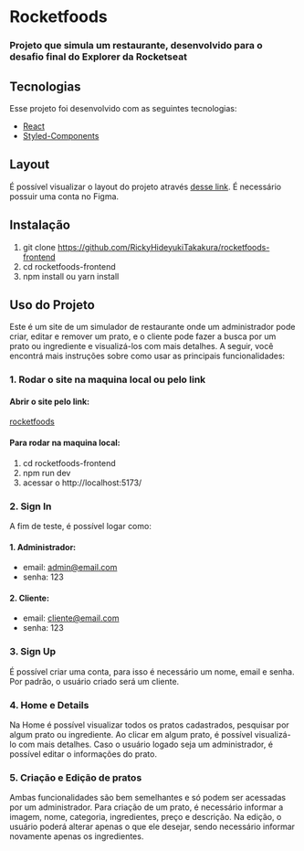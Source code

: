 # Rocketfoods

### Projeto que simula um restaurante, desenvolvido para o desafio final do Explorer da Rocketseat

## Tecnologias

Esse projeto foi desenvolvido com as seguintes tecnologias:

- [React](https://react.dev/)
- [Styled-Components](https://styled-components.com/)

## Layout

É possível visualizar o layout do projeto através [desse link](<https://www.figma.com/file/Tjf7jIrEcC8QdfYn2MQp4Y/food-explorer-v2-(Community)?type=design&node-id=5-983&mode=design&t=VxSIItiilwerglU6-0>). É necessário possuir uma conta no Figma.

## Instalação

1. git clone https://github.com/RickyHideyukiTakakura/rocketfoods-frontend
2. cd rocketfoods-frontend
3. npm install ou yarn install

## Uso do Projeto

Este é um site de um simulador de restaurante onde um administrador pode criar, editar e remover um prato, e o cliente pode fazer a busca por um prato ou ingrediente e visualizá-los com mais detalhes. A seguir, você encontrá mais instruções sobre como usar as principais funcionalidades:

### 1. Rodar o site na maquina local ou pelo link

#### Abrir o site pelo link:

[rocketfoods](https://rocketfoods-frontend.vercel.app/)

#### Para rodar na maquina local:

1. cd rocketfoods-frontend
2. npm run dev
3. acessar o http://localhost:5173/

### 2. Sign In

A fim de teste, é possível logar como:

#### 1. Administrador:

- email: admin@email.com
- senha: 123

#### 2. Cliente:

- email: cliente@email.com
- senha: 123

### 3. Sign Up

É possível criar uma conta, para isso é necessário um nome, email e senha. Por padrão, o usuário criado será um cliente.

### 4. Home e Details

Na Home é possível visualizar todos os pratos cadastrados, pesquisar por algum prato ou ingrediente. Ao clicar em algum prato, é possível visualizá-lo com mais detalhes. Caso o usuário logado seja um administrador, é possível editar o informações do prato.

### 5. Criação e Edição de pratos

Ambas funcionalidades são bem semelhantes e só podem ser acessadas por um administrador. Para criação de um prato, é necessário informar a imagem, nome, categoria, ingredientes, preço e descrição. Na edição, o usuário poderá alterar apenas o que ele desejar, sendo necessário informar novamente apenas os ingredientes.

